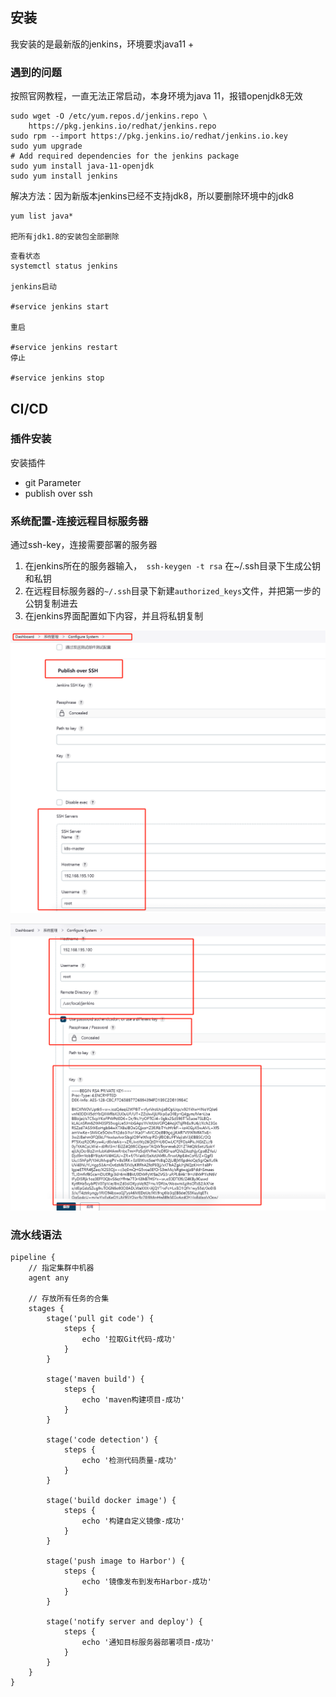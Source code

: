 ## 安装

我安装的是最新版的jenkins，环境要求java11 + 

### 遇到的问题

按照官网教程，一直无法正常启动，本身环境为java 11，报错openjdk8无效

```
sudo wget -O /etc/yum.repos.d/jenkins.repo \
    https://pkg.jenkins.io/redhat/jenkins.repo
sudo rpm --import https://pkg.jenkins.io/redhat/jenkins.io.key
sudo yum upgrade
# Add required dependencies for the jenkins package
sudo yum install java-11-openjdk
sudo yum install jenkins
```

解决方法：因为新版本jenkins已经不支持jdk8，所以要删除环境中的jdk8

```
yum list java* 

把所有jdk1.8的安装包全部删除
```

```
查看状态
systemctl status jenkins

jenkins启动

#service jenkins start

重启

#service jenkins restart
停止

#service jenkins stop
```



## CI/CD 

### 插件安装

安装插件

- git Parameter
- publish over ssh

### 系统配置-连接远程目标服务器

通过ssh-key，连接需要部署的服务器

1. 在jenkins所在的服务器输入，` ssh-keygen -t rsa` 在~/.ssh目录下生成公钥和私钥
2. 在远程目标服务器的`~/.ssh`目录下新建`authorized_keys`文件，并把第一步的公钥复制进去
3. 在jenkins界面配置如下内容，并且将私钥复制

![](../../pic/微信截图_20230102194624.png)

![](../../pic/微信截图_20230102194706.png)

### 流水线语法

```
pipeline {
    // 指定集群中机器
    agent any

    // 存放所有任务的合集
    stages {
        stage('pull git code') {
            steps {
                echo '拉取Git代码-成功'
            }
        }

        stage('maven build') {
            steps {
                echo 'maven构建项目-成功'
            }
        }

        stage('code detection') {
            steps {
                echo '检测代码质量-成功'
            }
        }

        stage('build docker image') {
            steps {
                echo '构建自定义镜像-成功'
            }
        }

        stage('push image to Harbor') {
            steps {
                echo '镜像发布到发布Harbor-成功'
            }
        }

        stage('notify server and deploy') {
            steps {
                echo '通知目标服务器部署项目-成功'
            }
        }
    }
}
```

